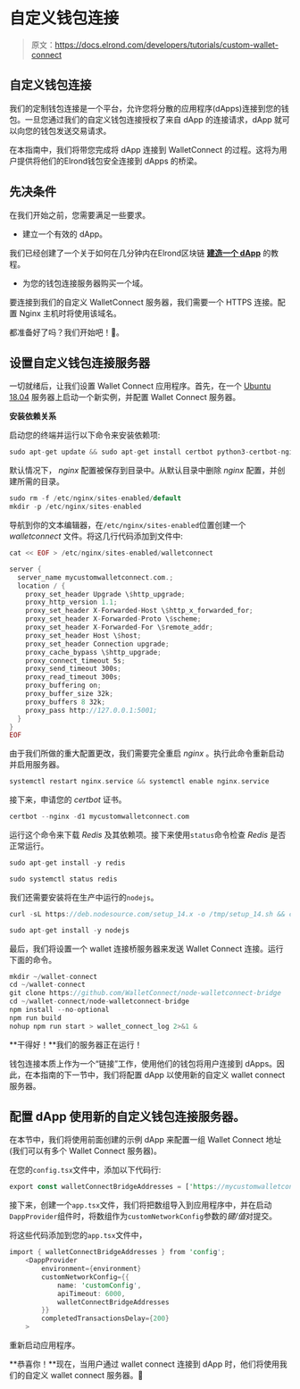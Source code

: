 # 自定义钱包连接

> 原文：<https://docs.elrond.com/developers/tutorials/custom-wallet-connect>

 ## 自定义钱包连接

我们的定制钱包连接是一个平台，允许您将分散的应用程序(dApps)连接到您的钱包。一旦您通过我们的自定义钱包连接授权了来自 dApp 的连接请求，dApp 就可以向您的钱包发送交易请求。

在本指南中，我们将带您完成将 dApp 连接到 WalletConnect 的过程。这将为用户提供将他们的Elrond钱包安全连接到 dApps 的桥梁。

## **先决条件**

在我们开始之前，您需要满足一些要求。

*   建立一个有效的 dApp。

我们已经创建了一个关于如何在几分钟内在Elrond区块链 **[建造一个 dApp](https://docs.elrond.com/developers/tutorials/your-first-dapp/)** 的教程。

*   为您的钱包连接服务器购买一个域。

要连接到我们的自定义 WalletConnect 服务器，我们需要一个 HTTPS 连接。配置 Nginx 主机时将使用该域名。

都准备好了吗？我们开始吧！🚀。

## 设置自定义钱包连接服务器

一切就绪后，让我们设置 Wallet Connect 应用程序。首先，在一个 [Ubuntu 18.04](https://ubuntu.com/) 服务器上启动一个新实例，并配置 Wallet Connect 服务器。

**安装依赖关系**

启动您的终端并运行以下命令来安装依赖项:

```rust
sudo apt-get update && sudo apt-get install certbot python3-certbot-nginx docker.io docker-compose nginx -y 
```

默认情况下， *nginx* 配置被保存到目录中。从默认目录中删除 *nginx* 配置，并创建所需的目录。

```rust
sudo rm -f /etc/nginx/sites-enabled/default
mkdir -p /etc/nginx/sites-enabled 
```

导航到你的文本编辑器，在`/etc/nginx/sites-enabled`位置创建一个 *walletconnect* 文件。将这几行代码添加到文件中:

```rust
cat << EOF > /etc/nginx/sites-enabled/walletconnect

server {
  server_name mycustomwalletconnect.com.;
  location / {
    proxy_set_header Upgrade \$http_upgrade;
    proxy_http_version 1.1;
    proxy_set_header X-Forwarded-Host \$http_x_forwarded_for;
    proxy_set_header X-Forwarded-Proto \$scheme;
    proxy_set_header X-Forwarded-For \$remote_addr;
    proxy_set_header Host \$host;
    proxy_set_header Connection upgrade;
    proxy_cache_bypass \$http_upgrade;
    proxy_connect_timeout 5s;
    proxy_send_timeout 300s;
    proxy_read_timeout 300s;
    proxy_buffering on;
    proxy_buffer_size 32k;
    proxy_buffers 8 32k;
    proxy_pass http://127.0.0.1:5001;
  }
}
EOF 
```

由于我们所做的重大配置更改，我们需要完全重启 *nginx* 。执行此命令重新启动并启用服务器。

```rust
systemctl restart nginx.service && systemctl enable nginx.service 
```

接下来，申请您的 *certbot* 证书。

```rust
certbot --nginx -d1 mycustomwalletconnect.com 
```

运行这个命令来下载 *Redis* 及其依赖项。接下来使用`status`命令检查 *Redis* 是否正常运行。

```rust
sudo apt-get install -y redis

sudo systemctl status redis 
```

我们还需要安装将在生产中运行的`nodejs`。

```rust
curl -sL https://deb.nodesource.com/setup_14.x -o /tmp/setup_14.sh && chmod +x /tmp/setup_14.sh 

sudo apt-get install -y nodejs 
```

最后，我们将设置一个 wallet 连接桥服务器来发送 Wallet Connect 连接。运行下面的命令。

```rust
mkdir ~/wallet-connect 
cd ~/wallet-connect 
git clone https://github.com/WalletConnect/node-walletconnect-bridge 
cd ~/wallet-connect/node-walletconnect-bridge 
npm install --no-optional 
npm run build 
nohup npm run start > wallet_connect_log 2>&1 & 
```

**干得好！**我们的服务器正在运行！

钱包连接本质上作为一个“链接”工作，使用他们的钱包将用户连接到 dApps。因此，在本指南的下一节中，我们将配置 dApp 以使用新的自定义 wallet connect 服务器。

## 配置 dApp 使用新的自定义钱包连接服务器。

在本节中，我们将使用前面创建的示例 dApp 来配置一组 Wallet Connect 地址(我们可以有多个 Wallet Connect 服务器)。

在您的`config.tsx`文件中，添加以下代码行:

```rust
export const walletConnectBridgeAddresses = ['https://mycustomwalletconnect.com:5000']; 
```

接下来，创建一个`app.tsx`文件，我们将把数组导入到应用程序中，并在启动`DappProvider`组件时，将数组作为`customNetworkConfig`参数的*键/值*对提交。

将这些代码添加到您的`app.tsx`文件中，

```rust
import { walletConnectBridgeAddresses } from 'config'; 
    <DappProvider 
        environment={environment} 
        customNetworkConfig={{
            name: 'customConfig', 
            apiTimeout: 6000, 
            walletConnectBridgeAddresses 
        }} 
        completedTransactionsDelay={200} 
    > 
```

重新启动应用程序。

**恭喜你！**现在，当用户通过 wallet connect 连接到 dApp 时，他们将使用我们的自定义 wallet connect 服务器。🎉